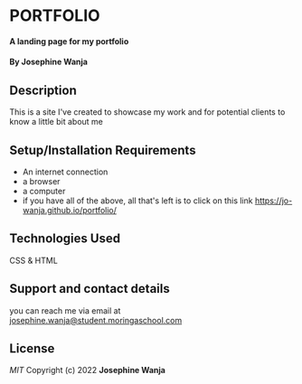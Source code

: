 # PORTFOLIO
#### A landing page for my portfolio
#### By Josephine Wanja
## Description
This is a site I've created to showcase my work and for potential clients to know a little bit about me
## Setup/Installation Requirements
* An internet connection
* a browser 
* a computer
* if you have all of the above, all that's left is to click on this link https://jo-wanja.github.io/portfolio/
## Technologies Used
CSS & HTML
## Support and contact details
you can reach me via email at josephine.wanja@student.moringaschool.com
## License
*MIT*
Copyright (c) 2022 **Josephine Wanja**
  
